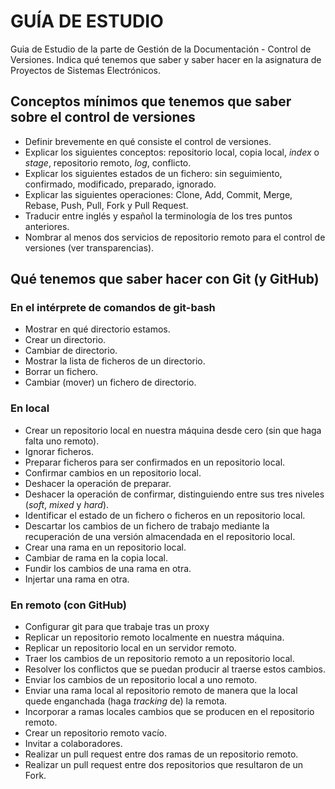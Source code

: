 # GUÍA DE ESTUDIO
Guia de Estudio de la parte de Gestión de la Documentación - Control de Versiones. Indica qué tenemos que saber y saber hacer en la asignatura de Proyectos de Sistemas Electrónicos. 

## Conceptos mínimos que tenemos que saber sobre el control de versiones
* Definir brevemente en qué consiste el control de versiones. 
* Explicar los siguientes conceptos: repositorio local, copia local, *index* o *stage*, repositorio remoto, *log*, conflicto.
* Explicar los siguientes estados de un fichero: sin seguimiento, confirmado, modificado, preparado, ignorado. 
* Explicar las siguientes operaciones: Clone, Add, Commit, Merge, Rebase, Push, Pull, Fork y Pull Request. 
* Traducir entre inglés y español la terminología de los tres puntos anteriores. 
* Nombrar al menos dos servicios de repositorio remoto para el control de versiones (ver transparencias).  

## Qué tenemos que saber hacer con Git (y GitHub)

### En el intérprete de comandos de git-bash
* Mostrar en qué directorio estamos.
* Crear un directorio.
* Cambiar de directorio.
* Mostrar la lista de ficheros de un directorio. 
* Borrar un fichero. 
* Cambiar (mover) un fichero de directorio. 

### En local 
* Crear un repositorio local en nuestra máquina desde cero (sin que haga falta uno remoto).
* Ignorar ficheros.
* Preparar ficheros para ser confirmados en un repositorio local.
* Confirmar cambios en un repositorio local. 
* Deshacer la operación de preparar. 
* Deshacer la operación de confirmar, distinguiendo entre sus tres niveles (*soft*, *mixed* y *hard*). 
* Identificar el estado de un fichero o ficheros en un repositorio local.
* Descartar los cambios de un fichero de trabajo mediante la recuperación de una versión almacendada en el repositorio local.
* Crear una rama en un repositorio local.
* Cambiar de rama en la copia local.
* Fundir los cambios de una rama en otra.
* Injertar una rama en otra. 

### En remoto (con GitHub)
* Configurar git para que trabaje tras un proxy
* Replicar un repositorio remoto localmente en nuestra máquina.
* Replicar un repositorio local en un servidor remoto.  
* Traer los cambios de un repositorio remoto a un repositorio local. 
* Resolver los conflictos que se puedan producir al traerse estos cambios. 
* Enviar los cambios de un repositorio local a uno remoto.  
* Enviar una rama local al repositorio remoto de manera que la local quede enganchada (haga *tracking* de) la remota. 
* Incorporar a ramas locales cambios que se producen en el repositorio remoto.
* Crear un repositorio remoto vacío.
* Invitar a colaboradores. 
* Realizar un pull request entre dos ramas de un repositorio remoto. 
* Realizar un pull request entre dos repositorios que resultaron de un Fork.  
